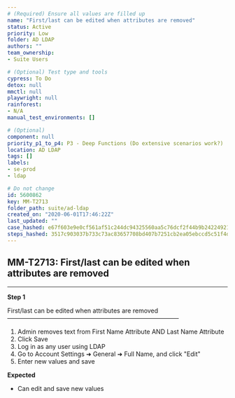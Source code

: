 ```yaml
---
# (Required) Ensure all values are filled up
name: "First/last can be edited when attributes are removed"
status: Active
priority: Low
folder: AD LDAP
authors: ""
team_ownership: 
- Suite Users

# (Optional) Test type and tools
cypress: To Do
detox: null
mmctl: null
playwright: null
rainforest: 
- N/A
manual_test_environments: []

# (Optional)
component: null
priority_p1_to_p4: P3 - Deep Functions (Do extensive scenarios work?)
location: AD LDAP
tags: []
labels: 
- se-prod
- ldap

# Do not change
id: 5600862
key: MM-T2713
folder_path: suite/ad-ldap
created_on: "2020-06-01T17:46:22Z"
last_updated: ""
case_hashed: e67f603e9e0cf561af51c244dc94325560aa5c76dcf2f44b9b24224921a72ae8a2bb0f569be511b8ef8ef8138ca12b24
steps_hashed: 3517c903037b733c73ac83657708bd407b7251cb2ea05ebccd5c51f4da31b4f35ec87d0c7db0848b472395b9c241af9d
---
```


## MM-T2713: First/last can be edited when attributes are removed

---

**Step 1**

First/last can be edited when attributes are removed\
————————————————————————————

1. Admin removes text from First Name Attribute AND Last Name Attribute
2. Click Save
3. Log in as any user using LDAP
4. Go to Account Settings ➜ General ➜ Full Name, and click "Edit"
5. Enter new values and save

**Expected**

- Can edit and save new values
